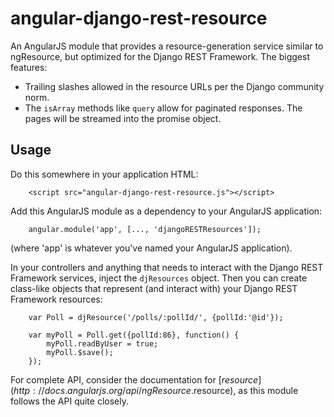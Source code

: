 angular-django-rest-resource
============================

An AngularJS module that provides a resource-generation service similar to ngResource, but optimized for the
Django REST Framework. The biggest features:

* Trailing slashes allowed in the resource URLs per the Django community norm.
* The `isArray` methods like `query` allow for paginated responses. The pages will be streamed into the promise object.

Usage
-----
Do this somewhere in your application HTML:

        <script src="angular-django-rest-resource.js"></script>

Add this AngularJS module as a dependency to your AngularJS application:

        angular.module('app', [..., 'djangoRESTResources']);

(where 'app' is whatever you've named your AngularJS application).


In your controllers and anything that needs to interact with the Django REST Framework services, inject the `djResources` object.
Then you can create class-like objects that represent (and interact with) your Django REST Framework resources:

        var Poll = djResource('/polls/:pollId/', {pollId:'@id'});

        var myPoll = Poll.get({pollId:86}, function() {
            myPoll.readByUser = true;
            myPoll.$save();
        });

For complete API, consider the documentation for [$resource](http://docs.angularjs.org/api/ngResource.$resource), as
this module follows the API quite closely.